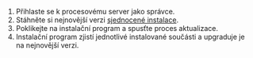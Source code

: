 1. Přihlaste se k procesovému server jako správce.
2. Stáhněte si nejnovější verzi [sjednocené instalace](http://aka.ms/unifiedsetup).
3. Poklikejte na instalační program a spusťte proces aktualizace.
4. Instalační program zjistí jednotlivé instalované součásti a upgraduje je na nejnovější verzi.


<!--HONumber=Feb17_HO4-->


